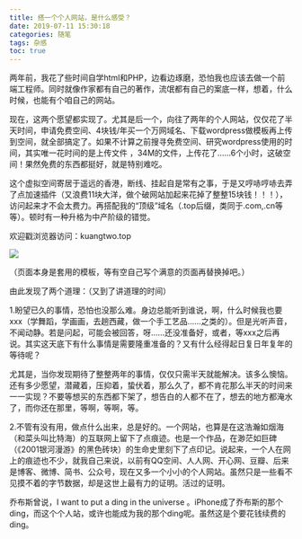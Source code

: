 ```yaml
---
title: 搭一个个人网站，是什么感受？
date: 2019-07-11 15:30:18
categories: 随笔
tags: 杂感
toc: true
---
```

两年前，我花了些时间自学html和PHP，边看边琢磨，恐怕我也应该去做一个前端工程师。同时就像作家都有自己的著作，流氓都有自己的案底一样，想着，什么时候，也能有个咱自己的网站。

现在，这两个愿望都实现了。尤其是后一个，向往了两年的个人网站，仅仅花了半天时间，申请免费空间、4块钱/年买一个万网域名、下载wordpress做模板再上传到空间，就全部搞定了。如果不计算之前搜寻免费空间、研究wordpress使用的时间，其实唯一花时间的是上传文件 ，34M的文件，上传花了……6个小时，这破空间！果然免费的东西都挺好，就是特别难吃。

这个虚拟空间寄居于遥远的香港，断线、挂起自是常有之事，于是又哼哧哼哧去弄了点加速插件（又浪费11块大洋，做个破网站加起来花掉了整整15块钱！！！），访问起来才不会太费力。再搭配我的“顶级”域名（.top后缀，类同于.com,.cn等等）。顿时有一种升格为中产阶级的错觉。

欢迎戳浏览器访问：kuangtwo.top 


![](http://upload-images.jianshu.io/upload_images/29336-ebaf6bd7a4cbd29b.png?imageMogr2/auto-orient/strip%7CimageView2/2/w/1240)


（页面本身是套用的模板，等有空自己写个满意的页面再替换掉吧。）

由此发现了两个道理：（又到了讲道理的时间）

1.盼望已久的事情，恐怕也没那么难。身边总能听到谁说，啊，什么时候我也要xxx（学舞蹈，学画画，去趟西藏，做一个手工艺品……之类的）。但是光听声音，不闻动静。若是问起，可能会被回答，呀……还没准备好，或者，等xxx之后再说。其实这天底下有什么事情是需要隆重准备的？又有什么经得起日复日年复年的等待呢？

尤其是，当你发现期待了整整两年的事情，仅仅只需半天就能解决。该多么懊恼。还有多少愿望，潜藏着，压抑着，蛰伏着，那么久了，都不肯花那么半天的时间来一一实现？不要等想买的东西都下架了，想告白的人都不在了，想去的地方都淹水了，而你还在那里，等啊，等啊，等。

2.不管有没有用，做点什么出来，总是好的。一个网站，也算是在这浩瀚如烟海（和菜头叫比特海）的互联网上留下了点痕迹。也是一个作品，在渺茫如巨碑（《2001银河漫游》的黑色砖块）的生命史里刻下了点印记。说起来，一个人在网上的痕迹也不少，就我自己来说，以前有QQ空间、人人网、开心网、豆瓣、后来是博客、微博、简书、公众号，现在又多一个小小的个人网站。虽然只是一些看不见摸不着的字节数据，却是这世上最有力的证明。活过的证明。

乔布斯曾说，I want to put a ding in the universe 。iPhone成了乔布斯的那个ding，而这个个人站，或许也能成为我的那个ding呢。虽然这是个要花钱续费的ding。

